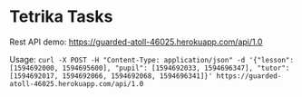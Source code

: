 # Tetrika Tasks

Rest API demo: https://guarded-atoll-46025.herokuapp.com/api/1.0

Usage:
    `curl -X POST -H "Content-Type: application/json" -d '{"lesson": [1594692000, 1594695600],
    "pupil": [1594692033, 1594696347],
    "tutor": [1594692017, 1594692066, 1594692068, 1594696341]}'
    https://guarded-atoll-46025.herokuapp.com/api/1.0`